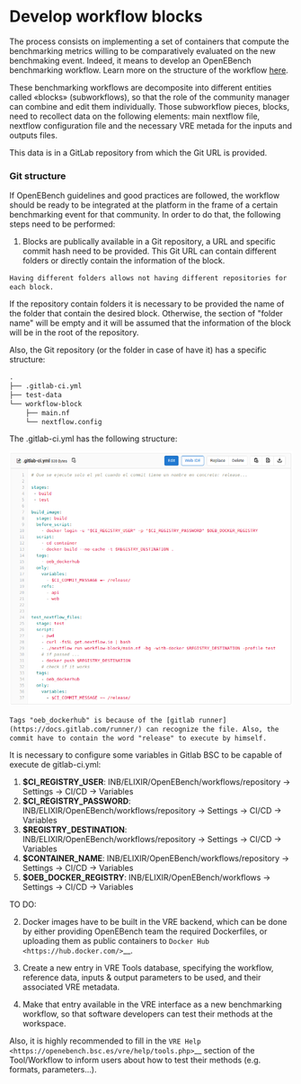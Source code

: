  # Develop workflow blocks

The process consists on implementing a set of containers that compute the benchmarking metrics willing to be comparatively evaluated on the new benchmaking event. Indeed, it means to develop an OpenEBench benchmarking workflow. Learn more on the structure of the workflow [here](../../technical_references/4_benchmarking_workflows.md).

These benchmarking workflows are decomposite into different entities called «blocks» (subworkflows), so that the role of the community manager can combine and edit them individually. Those subworkflow pieces, blocks, need to recollect data on the following elements: main nextflow file, nextflow configuration file and the necessary VRE metada for the inputs and outputs files.

This data is in a GitLab repository from which the Git URL is provided.

### Git structure

If OpenEBench guidelines and good practices are followed, the workflow should be ready to be integrated at the platform in the frame of a certain benchmarking event for that community. In order to do that, the following steps need to be performed:

1.  Blocks are publically available in a Git repository, a URL and specific commit hash need to be provided. This Git URL can contain different folders or directly contain the information of the block. 

```{note}
Having different folders allows not having different repositories for each block.
```

If the repository contain folders it is necessary to be provided the name of the folder that contain the desired block. Otherwise, the section of "folder name" will be empty and it will be assumed that the information of the block will be in the root of the repository.

Also, the Git repository (or the folder in case of have it) has a specific structure:

```console
.
├── .gitlab-ci.yml
├── test-data
└── workflow-block
    ├── main.nf
    └── nextflow.config
```
The .gitlab-ci.yml has the following structure:

![3](../../media/image_3.png)

```{note}
Tags "oeb_dockerhub" is because of the [gitlab runner](https://docs.gitlab.com/runner/) can recognize the file. Also, the commit have to contain the word "release" to execute by himself.
```

It is necessary to configure some variables in Gitlab BSC to be capable of execute de gitlab-ci.yml:
   1.   **$CI_REGISTRY_USER**: INB/ELIXIR/OpenEBench/workflows/repository -> Settings -> CI/CD -> Variables
   2.   **$CI_REGISTRY_PASSWORD**: INB/ELIXIR/OpenEBench/workflows/repository -> Settings -> CI/CD -> Variables
   3.   **$REGISTRY_DESTINATION**: INB/ELIXIR/OpenEBench/workflows/repository -> Settings -> CI/CD -> Variables
   4.   **$CONTAINER_NAME**: INB/ELIXIR/OpenEBench/workflows/repository -> Settings -> CI/CD -> Variables
   5.   **$OEB_DOCKER_REGISTRY**: INB/ELIXIR/OpenEBench/workflows -> Settings -> CI/CD -> Variables

TO DO:

2.  Docker images have to be built in the VRE backend, which can be done by either providing OpenEBench team the required Dockerfiles, or uploading them as public containers to `Docker Hub <https://hub.docker.com/>`__.

3.  Create a new entry in VRE Tools database, specifying the workflow, reference data, inputs & output parameters to be used, and their associated VRE metadata.

4.  Make that entry available in the VRE interface as a new benchmarking workflow, so that software developers can test their methods at the workspace.

Also, it is highly recommended to fill in the `VRE Help <https://openebench.bsc.es/vre/help/tools.php>`__ section of the Tool/Workflow to inform users about how to test their methods (e.g. formats, parameters...).
